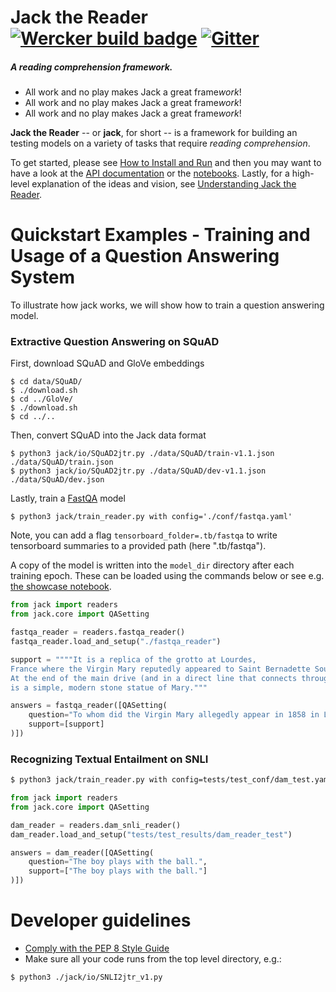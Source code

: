 # Jack the Reader [![Wercker build badge][wercker_badge]][wercker] [![Gitter](https://badges.gitter.im/Join%20Chat.svg)](https://gitter.im/jack-the-reader/Lobby?source=orgpage)
##### A reading comprehension framework.

* All work and no play makes Jack a great frame*work*!
* All work and no play makes Jack a great frame*work*!
* All work and no play makes Jack a great frame*work*!

[wercker_badge]: https://app.wercker.com/status/8ed61192a5b16769a41dc24c30a3bc6a/s/master
[wercker]: https://app.wercker.com/project/byKey/8ed61192a5b16769a41dc24c30a3bc6a
[heres_johnny]: https://upload.wikimedia.org/wikipedia/en/b/bb/The_shining_heres_johnny.jpg

**Jack the Reader** -- or **jack**, for short -- is a framework for building an testing models on a variety of tasks that require *reading comprehension*.

To get started, please see [How to Install and Run][install] and then you may
want to have a look at the [API documentation][api] or the
[notebooks][notebooks].  Lastly, for a high-level explanation of the ideas and
vision, see [Understanding Jack the Reader][understanding].

[install]: docs/How_to_install_and_run.md
[api]: https://uclmr.github.io/jack/
[notebooks]: notebooks/
[understanding]: docs/Understanding_Jack_the_Reader.md

# Quickstart Examples - Training and Usage of a Question Answering System

To illustrate how jack works, we will show how to train a question answering
model.

### Extractive Question Answering on SQuAD

First, download SQuAD and GloVe embeddings

```shell
$ cd data/SQuAD/
$ ./download.sh
$ cd ../GloVe/
$ ./download.sh
$ cd ../..
```

Then, convert SQuAD into the Jack data format

```shell
$ python3 jack/io/SQuAD2jtr.py ./data/SQuAD/train-v1.1.json ./data/SQuAD/train.json
$ python3 jack/io/SQuAD2jtr.py ./data/SQuAD/dev-v1.1.json ./data/SQuAD/dev.json
```

Lastly, train a [FastQA][fastqa] model

```shell
$ python3 jack/train_reader.py with config='./conf/fastqa.yaml'
```

Note, you can add a flag `tensorboard_folder=.tb/fastqa` to write tensorboard
summaries to a provided path (here ".tb/fastqa").

A copy of the model is written into the `model_dir` directory after each
training epoch.  These can be loaded using the commands below or see e.g.
[the showcase notebook][showcase].

```python
from jack import readers
from jack.core import QASetting

fastqa_reader = readers.fastqa_reader()
fastqa_reader.load_and_setup("./fastqa_reader")

support = """"It is a replica of the grotto at Lourdes, 
France where the Virgin Mary reputedly appeared to Saint Bernadette Soubirous in 1858. 
At the end of the main drive (and in a direct line that connects through 3 statues and the Gold Dome), 
is a simple, modern stone statue of Mary."""

answers = fastqa_reader([QASetting(
    question="To whom did the Virgin Mary allegedly appear in 1858 in Lourdes France?",
    support=[support]
)])
```

[fastqa]: https://arxiv.org/abs/1703.04816
[showcase]: notebooks/Showcasing_Jack.ipynb

### Recognizing Textual Entailment on SNLI

```bash
$ python3 jack/train_reader.py with config=tests/test_conf/dam_test.yaml
```

```python
from jack import readers
from jack.core import QASetting

dam_reader = readers.dam_snli_reader()
dam_reader.load_and_setup("tests/test_results/dam_reader_test")

answers = dam_reader([QASetting(
    question="The boy plays with the ball.",
    support=["The boy plays with the ball."]
)])
```

# Developer guidelines

- [Comply with the PEP 8 Style Guide][pep8]
- Make sure all your code runs from the top level directory, e.g.:

```shell
$ python3 ./jack/io/SNLI2jtr_v1.py
```

[pep8]: https://www.python.org/dev/peps/pep-0008/
